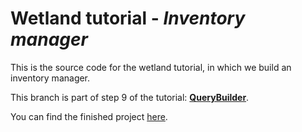 # Wetland tutorial - _Inventory manager_
This is the source code for the wetland tutorial, in which we build an inventory manager.

This branch is part of step 9 of the tutorial: [**QueryBuilder**](https://wetland.spoonx.org/Tutorial/querybuilder.html).

You can find the finished project [here](https://github.com/SpoonX/wetland-tutorial).
